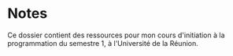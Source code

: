 # Notes

Ce dossier contient des ressources pour mon cours d'initiation à la programmation du semestre 1, à l'Université de la Réunion.
